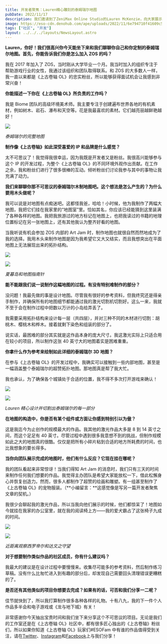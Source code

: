 ```yaml
---
title: 开发者聚焦：Lauren精心雕刻的泰姆瑞尔地图
pubDate: 2022/11/17
description: 我们邀请到了ZeniMax Online Studio的Lauren McKenzie，向大家展示她令人不可思议的作品：泰姆瑞尔木雕地图。
image: https://eso-cdn.denohub.com/ape/uploads/2022/11/6e794710f41609c5ec44569ebb554b9e.jpg
tags: ["社区", "开发"]
layout: ../../../layouts/NewsLayout.astro
---
```


**Lauren，你好！我们很高兴你今天能坐下来和我们聊聊你自己和你定制的泰姆瑞尔地图。首先，你能告诉我们你是怎么加入 ZOS
的吗？**

我在 2017 年加入了 ZOS，当时刚从大学毕业一个月。我当时加入的组织专注于帮助游戏行业的女性，我通过该组织和团队取得联系。和
ZOS 的大多数人一样，我一直以来都是《上古卷轴 OL》的忠实粉丝，所以能够获得面试机会让我感到非常兴奋！

**你能描述一下你在《上古卷轴 OL》所负责的工作吗？**

我是 Biome
团队的高级环境美术师。我主要专注于创建遍布世界各地的有机素材，例如树木、岩石、瀑布和天空等。花是我最喜欢的素材。它们越亮丽越鲜艳越好！

![](https://eso-cdn.denohub.com/ape/uploads/2022/11/fa9d3cbe1609a95f5ed8621d0c6513d2.jpg)

_泰姆瑞尔的完整地图_

**制作像《上古卷轴》如此深受喜爱的 IP 和品牌是什么感觉？**

太不可思议了！我觉得我很幸运，因为我既是开发者又是粉丝。我很高兴能够参与这个 IP 的开发过程，为整个《上古卷轴
OL》的不同环境外观作出贡献。在工作之余，我和粉丝们进行了很多很棒的互动。倾听粉丝们讨论我参与其中的事物让我充满了动力。

**我们来聊聊你那不可思议的泰姆瑞尔木制地图吧。这个想法是怎么产生的？为什么要用木头做呢？**

我可以说是对地图有点痴迷吧。这都怪我爸，哈哈！小时候，他为我制作了两幅大地图，我把它们挂在我家里的“地图室”里。恰如其名，你应该已经能猜到这里装满了各种各样的地图。我把我旅游过的地方标记在地图上，也把我读过的书籍的地理位置标记在另一张地图上，还有其他我认为整齐好看的地图。

当我听说有机会参加 ZOS 内部的 Art Jam
时，制作地图也就很自然而然地成为了我的选择。我用木头来制作地图是因为我希望它又大又结实，而且我想突出在平面地图上无法展现出来的拓扑结构。

![](https://eso-cdn.denohub.com/ape/uploads/2022/11/b98f262b7f3571af4361928a4371ca53.jpg)

![](https://eso-cdn.denohub.com/ape/uploads/2022/11/828d9b8c4ae864113fc09478dd0d64c9.jpg)

_夏暮岛和地图指南针_

**能不能跟我们说一说制作这幅地图的过程。有没有特别难制作的部分？**

没问题！我最先做的事是设计地图。尽管我有很好的参考资料，但我终究还是得亲手制作，并确保所有的地图细节都能通过我的激光切割机切割好。这么一来，我就不至于会在制作过程中把数以万计的小岛给弄丢了。

我需要采用拓扑结构来设计每一层（共四层），并对三种不同的木材进行切割：胡桃木、樱桃木和桦木。接着就剩下染色和组装的部分了。

说实话，最困难的部分其实就是这作品本身的庞大尺寸。我这激光实际上只适合用在较小的项目，所以制作这张 40
英寸大的地图着实是困难重重。

**你拿什么作为参考来绘制如此详细的泰姆瑞尔 3D 地图？**

在参与《上古卷轴
OL》的开发过程中，我确实可以接触到一些内部地图，甚至是一幅涵盖整个泰姆瑞尔的超赞拓扑地图。那地图真是帮了我大忙。

我也承认，为了确保各个城镇处于合适的位置，我不得不多次打开游戏来确认！

![](https://eso-cdn.denohub.com/ape/uploads/2022/11/7bd311f51bccdda9f2fc058834d440b6.jpg)

![](https://eso-cdn.denohub.com/ape/uploads/2022/11/c375aac07d7100ce97bd3d0a06d6aadf.jpg)

_Lauren 精心设计并切割出泰姆瑞尔的每一部分_

**在地图的构造中，你是否有某个组件或方面让你感到特别引以为傲？**

这是我迄今为止创作的规模最大的作品。我其他的激光作品大多是 8 到 14 英寸之间，而这个足足有 40
英寸。尽管过程中遇到很多我意想不到的挑战，但制作规模如此之大的地图真的很酷。仅仅是把所有小碎片粘到合适的地方所耗费的时间，也比我想象的要长得多。

**当你向团队展示完成的地图时，他们有什么反应？它现在挂在哪呢？**

我的团队看起来非常惊讶！当我们得知 Art Jam
的消息时，我们只有三天的时间来制作任何我们想要的作品。我觉得主办团队是希望大家能放松一下，借此松懈身心并恢复创造力。然而，很多人都制作了超赞的绘画和雕塑。有一组甚至制作了《上古卷轴
OL》的宠物服装。（**小编留言：**这感觉像是写另一篇开发者聚焦文章的契机。）

我很少会聊起我的激光作品，所以当我向他们展示的时候，他们都惊呆了！地图如今就挂在我家的办公室里，就在我的阅读椅上方——我的爱犬霸占了这张椅子九成的时间。

![](https://eso-cdn.denohub.com/ape/uploads/2022/11/d41c03c349e0ebe96e03d3822b8fc901.jpg)

![](https://eso-cdn.denohub.com/ape/uploads/2022/11/cf784b43a7346ab26398574ba09a9a10.jpg)

_近距离观察西罗帝尔和达文之守望_

**对于想要制作类似作品的社区成员，你有什么建议吗？**

我最大的建议是在设计过程中要慢慢来。收集尽可能多的参考资料，然后制作练习草稿。没有什么比匆忙进入到有趣的部分后，却发现自己需要回头清理错误更糟糕的了。

**是否还有其他类似的项目你想要去完成？如果有的话，可否和我们分享一二呢？**

佳节就快到了，所以我打算制作很多各种各样的礼物。十有八九，我的下一件个人作品多半会和电子游戏或《龙与地下城》有关！

非常感谢你今天抽出宝贵时间和我们坐下来分享这个不可思议的项目。无论是我们的工作室还是在《上古卷轴
OL》社区中，都有很多匠心独出的《上古卷轴》粉丝们，所以如果你知道《上古卷轴 OL》玩家们#ESOFam
中有谁的作品值得受到关注，请在[Twitter](https://twitter.com/TESOnline)、[Instagram](https://www.instagram.com/elderscrollsonline/)和[Facebook](https://www.facebook.com/elderscrollsonline)上与我们分享！
